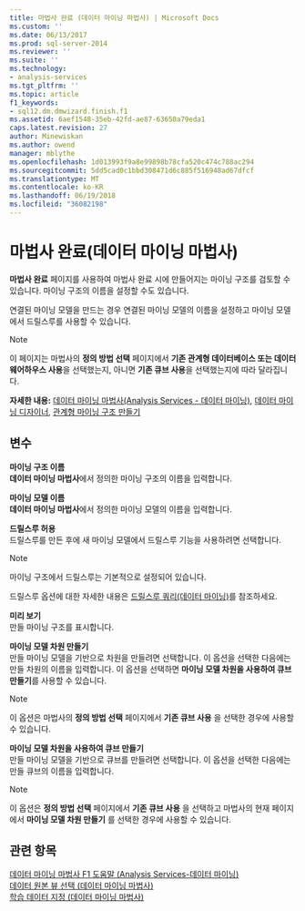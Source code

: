 ```yaml
---
title: 마법사 완료 (데이터 마이닝 마법사) | Microsoft Docs
ms.custom: ''
ms.date: 06/13/2017
ms.prod: sql-server-2014
ms.reviewer: ''
ms.suite: ''
ms.technology:
- analysis-services
ms.tgt_pltfrm: ''
ms.topic: article
f1_keywords:
- sql12.dm.dmwizard.finish.f1
ms.assetid: 6aef1548-35eb-42fd-ae87-63650a79eda1
caps.latest.revision: 27
author: Minewiskan
ms.author: owend
manager: mblythe
ms.openlocfilehash: 1d013993f9a8e99898b78cfa520c474c788ac294
ms.sourcegitcommit: 5dd5cad0c1bbd308471d6c885f516948ad67dfcf
ms.translationtype: MT
ms.contentlocale: ko-KR
ms.lasthandoff: 06/19/2018
ms.locfileid: "36082198"
---
```

# <a name="completing-the-wizard-data-mining-wizard"></a>마법사 완료(데이터 마이닝 마법사)
  **마법사 완료** 페이지를 사용하여 마법사 완료 시에 만들어지는 마이닝 구조를 검토할 수 있습니다. 마이닝 구조의 이름을 설정할 수도 있습니다.  
  
 연결된 마이닝 모델을 만드는 경우 연결된 마이닝 모델의 이름을 설정하고 마이닝 모델에서 드릴스루를 사용할 수 있습니다.  
  
> [!NOTE]  
>  이 페이지는 마법사의 **정의 방법 선택** 페이지에서 **기존 관계형 데이터베이스 또는 데이터 웨어하우스 사용**을 선택했는지, 아니면 **기존 큐브 사용**을 선택했는지에 따라 달라집니다.  
  
 **자세한 내용:** [데이터 마이닝 마법사&#40;Analysis Services - 데이터 마이닝&#41;](data-mining/data-mining-wizard-analysis-services-data-mining.md), [데이터 마이닝 디자이너](data-mining/data-mining-designer.md), [관계형 마이닝 구조 만들기](data-mining/create-a-relational-mining-structure.md)  
  
## <a name="options"></a>변수  
 **마이닝 구조 이름**  
 **데이터 마이닝 마법사**에서 정의한 마이닝 구조의 이름을 입력합니다.  
  
 **마이닝 모델 이름**  
 **데이터 마이닝 마법사**에서 정의한 마이닝 모델의 이름을 입력합니다.  
  
 **드릴스루 허용**  
 드릴스루를 만든 후에 새 마이닝 모델에서 드릴스루 기능을 사용하려면 선택합니다.  
  
> [!NOTE]  
>  마이닝 구조에서 드릴스루는 기본적으로 설정되어 있습니다.  
  
 드릴스루 옵션에 대한 자세한 내용은 [드릴스루 쿼리&#40;데이터 마이닝&#41;](data-mining/drillthrough-queries-data-mining.md)를 참조하세요.  
  
 **미리 보기**  
 만들 마이닝 구조를 표시합니다.  
  
 **마이닝 모델 차원 만들기**  
 만들 마이닝 모델을 기반으로 차원을 만들려면 선택합니다. 이 옵션을 선택한 다음에는 만들 차원의 이름을 입력합니다. 이 옵션을 선택하면 **마이닝 모델 차원을 사용하여 큐브 만들기**를 사용할 수 있습니다.  
  
> [!NOTE]  
>  이 옵션은 마법사의 **정의 방법 선택** 페이지에서 **기존 큐브 사용** 을 선택한 경우에 사용할 수 있습니다.  
  
 **마이닝 모델 차원을 사용하여 큐브 만들기**  
 만들 마이닝 모델을 기반으로 큐브를 만들려면 선택합니다. 이 옵션을 선택한 다음에는 만들 큐브의 이름을 입력합니다.  
  
> [!NOTE]  
>  이 옵션은 **정의 방법 선택** 페이지에서 **기존 큐브 사용** 을 선택하고 마법사의 현재 페이지에서 **마이닝 모델 차원 만들기** 를 선택한 경우에 사용할 수 있습니다.  
  
## <a name="see-also"></a>관련 항목  
 [데이터 마이닝 마법사 F1 도움말 &#40;Analysis Services-데이터 마이닝&#41;](data-mining-wizard-f1-help-analysis-services-data-mining.md)   
 [데이터 원본 뷰 선택 &#40;데이터 마이닝 마법사&#41;](select-data-source-view-data-mining-wizard.md)   
 [학습 데이터 지정 &#40;데이터 마이닝 마법사&#41;](specify-the-training-data-data-mining-wizard.md)  
  
  